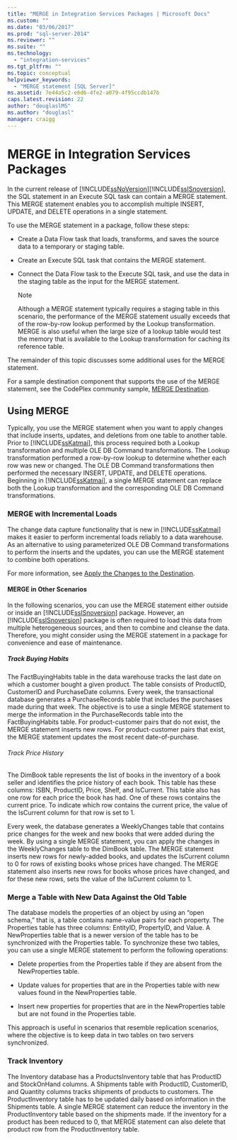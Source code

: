```yaml
---
title: "MERGE in Integration Services Packages | Microsoft Docs"
ms.custom: ""
ms.date: "03/06/2017"
ms.prod: "sql-server-2014"
ms.reviewer: ""
ms.suite: ""
ms.technology: 
  - "integration-services"
ms.tgt_pltfrm: ""
ms.topic: conceptual
helpviewer_keywords: 
  - "MERGE statement [SQL Server]"
ms.assetid: 7e44a5c2-e6d6-4fe2-a079-4f95ccdb147b
caps.latest.revision: 22
author: "douglaslMS"
ms.author: "douglasl"
manager: craigg
---
```

# MERGE in Integration Services Packages
  In the current release of [!INCLUDE[ssNoVersion](../../includes/ssnoversion-md.md)][!INCLUDE[ssISnoversion](../../includes/ssisnoversion-md.md)], the SQL statement in an Execute SQL task can contain a MERGE statement. This MERGE statement enables you to accomplish multiple INSERT, UPDATE, and DELETE operations in a single statement.  
  
 To use the MERGE statement in a package, follow these steps:  
  
-   Create a Data Flow task that loads, transforms, and saves the source data to a temporary or staging table.  
  
-   Create an Execute SQL task that contains the MERGE statement.  
  
-   Connect the Data Flow task to the Execute SQL task, and use the data in the staging table as the input for the MERGE statement.  
  
    > [!NOTE]  
    >  Although a MERGE statement typically requires a staging table in this scenario, the performance of the MERGE statement usually exceeds that of the row-by-row lookup performed by the Lookup transformation. MERGE is also useful when the large size of a lookup table would test the memory that is available to the Lookup transformation for caching its reference table.  
  
 The remainder of this topic discusses some additional uses for the MERGE statement.  
  
 For a sample destination component that supports the use of the MERGE statement, see the CodePlex community sample, [MERGE Destination](http://go.microsoft.com/fwlink/?LinkId=141215).  
  
## Using MERGE  
 Typically, you use the MERGE statement when you want to apply changes that include inserts, updates, and deletions from one table to another table. Prior to [!INCLUDE[ssKatmai](../../includes/sskatmai-md.md)], this process required both a Lookup transformation and multiple OLE DB Command transformations. The Lookup transformation performed a row-by-row lookup to determine whether each row was new or changed. The OLE DB Command transformations then performed the necessary INSERT, UPDATE, and DELETE operations. Beginning in [!INCLUDE[ssKatmai](../../includes/sskatmai-md.md)], a single MERGE statement can replace both the Lookup transformation and the corresponding OLE DB Command transformations.  
  
### MERGE with Incremental Loads  
 The change data capture functionality that is new in [!INCLUDE[ssKatmai](../../includes/sskatmai-md.md)] makes it easier to perform incremental loads reliably to a data warehouse. As an alternative to using parameterized OLE DB Command transformations to perform the inserts and the updates, you can use the MERGE statement to combine both operations.  
  
 For more information, see [Apply the Changes to the Destination](../change-data-capture/apply-the-changes-to-the-destination.md).  
  
#### MERGE in Other Scenarios  
 In the following scenarios, you can use the MERGE statement either outside or inside an [!INCLUDE[ssISnoversion](../../includes/ssisnoversion-md.md)] package. However, an [!INCLUDE[ssISnoversion](../../includes/ssisnoversion-md.md)] package is often required to load this data from multiple heterogeneous sources, and then to combine and cleanse the data. Therefore, you might consider using the MERGE statement in a package for convenience and ease of maintenance.  
  
##### Track Buying Habits  
 The FactBuyingHabits table in the data warehouse tracks the last date on which a customer bought a given product. The table consists of ProductID, CustomerID and PurchaseDate columns. Every week, the transactional database generates a PurchaseRecords table that includes the purchases made during that week. The objective is to use a single MERGE statement to merge the information in the PurchaseRecords table into the FactBuyingHabits table. For product-customer pairs that do not exist, the MERGE statement inserts new rows. For product-customer pairs that exist, the MERGE statement updates the most recent date-of-purchase.  
  
###### Track Price History  
 The DimBook table represents the list of books in the inventory of a book seller and identifies the price history of each book. This table has these columns: ISBN, ProductID, Price, Shelf, and IsCurrent. This table also has one row for each price the book has had. One of these rows contains the current price. To indicate which row contains the current price, the value of the IsCurrent column for that row is set to 1.  
  
 Every week, the database generates a WeeklyChanges table that contains price changes for the week and new books that were added during the week. By using a single MERGE statement, you can apply the changes in the WeeklyChanges table to the DimBook table. The MERGE statement inserts new rows for newly-added books, and updates the IsCurrent column to 0 for rows of existing books whose prices have changed. The MERGE statement also inserts new rows for books whose prices have changed, and for these new rows, sets the value of the IsCurrent column to 1.  
  
### Merge a Table with New Data Against the Old Table  
 The database models the properties of an object by using an “open schema,” that is, a table contains name-value pairs for each property. The Properties table has three columns: EntityID, PropertyID, and Value. A NewProperties table that is a newer version of the table has to be synchronized with the Properties table. To synchronize these two tables, you can use a single MERGE statement to perform the following operations:  
  
-   Delete properties from the Properties table if they are absent from the NewProperties table.  
  
-   Update values for properties that are in the Properties table with new values found in the NewProperties table.  
  
-   Insert new properties for properties that are in the NewProperties table but are not found in the Properties table.  
  
 This approach is useful in scenarios that resemble replication scenarios, where the objective is to keep data in two tables on two servers synchronized.  
  
### Track Inventory  
 The Inventory database has a ProductsInventory table that has ProductID and StockOnHand columns. A Shipments table with ProductID, CustomerID, and Quantity columns tracks shipments of products to customers. The ProductInventory table has to be updated daily based on information in the Shipments table. A single MERGE statement can reduce the inventory in the ProductInventory table based on the shipments made. If the inventory for a product has been reduced to 0, that MERGE statement can also delete that product row from the ProductInventory table.  
  
  